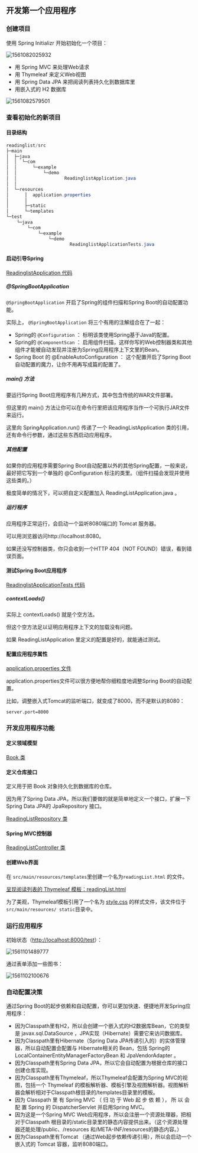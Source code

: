 ## 开发第一个应用程序

### 创建项目

使用 Spring Initializr 开始初始化一个项目：

![1561082025932](assets/1561082025932.png)

- 用 Spring MVC 来处理Web请求
- 用 Thymeleaf 来定义Web视图
- 用 Spring Data JPA 来把阅读列表持久化到数据库里
- 用嵌入式的 H2 数据库

![1561082579501](assets/1561082579501.png)

### 查看初始化的新项目

#### 目录结构

```powershell
readinglist/src
├─main
│  ├─java
│  │  └─com
│  │      └─example
│  │          └─demo
│  │                  ReadinglistApplication.java
│  │
│  └─resources
│      │  application.properties
│      │
│      ├─static
│      └─templates
└─test
    └─java
        └─com
            └─example
                └─demo
                        ReadinglistApplicationTests.java
```

#### 启动引导Spring

[ReadinglistApplication 代码](readinglist/src/main/java/com/example/demo/ReadinglistApplication.java)

##### @SpringBootApplication

`@SpringBootApplication` 开启了Spring的组件扫描和Spring Boot的自动配置功能。

实际上， `@SpringBootApplication` 将三个有用的注解组合在了一起：

- Spring的 `@Configuration` ：
	标明该类使用Spring基于Java的配置。
- Spring的 `@ComponentScan` ：
	启用组件扫描，这样你写的Web控制器类和其他组件才能被自动发现并注册为Spring应用程序上下文里的Bean。
- Spring Boot 的 @EnableAutoConfiguration ：
	这个配置开启了Spring Boot自动配置的魔力，让你不用再写成篇的配置了。

#####  main() 方法

要运行Spring Boot应用程序有几种方式，其中包含传统的WAR文件部署。

但这里的 main() 方法让你可以在命令行里把该应用程序当作一个可执行JAR文件来运行。

这里向 SpringApplication.run() 传递了一个 ReadingListApplication 类的引用，还有命令行参数，通过这些东西启动应用程序。

##### 其他配置

如果你的应用程序需要Spring Boot自动配置以外的其他Spring配置，一般来说，最好把它写到一个单独的 @Configuration 标注的类里。（组件扫描会发现并使用这些类的。）

极度简单的情况下，可以把自定义配置加入 ReadingListApplication.java 。

##### 运行程序

应用程序正常运行，会启动一个监听8080端口的 Tomcat 服务器。

可以用浏览器访问http://localhost:8080。

如果还没写控制器类，你只会收到一个HTTP 404（NOT FOUND）错误，看到错误页面。

#### 测试Spring Boot应用程序

[ReadinglistApplicationTests 代码](readinglist/src/test/java/com/example/demo/ReadinglistApplicationTests.java)

#####  contextLoads()

实际上 contextLoads() 就是个空方法。

但这个空方法足以证明应用程序上下文的加载没有问题。

如果 ReadingListApplication 里定义的配置是好的，就能通过测试。

#### 配置应用程序属性

[application.properties 文件](readinglist/src/main/resources/application.properties)

application.properties文件可以很方便地帮你细粒度地调整Spring Boot的自动配置。

比如，调整嵌入式Tomcat的监听端口，就变成了8000，而不是默认的8080：

```
server.port=8000
```

### 开发应用程序功能

#### 定义领域模型

[Book 类](readinglist/src/main/java/com/example/demo/Book.java)

#### 定义仓库接口

定义用于把 Book 对象持久化到数据库的仓库。

因为用了Spring Data JPA，所以我们要做的就是简单地定义一个接口，扩展一下Spring Data JPA的 JpaRepository 接口。

[ReadingListRepository 类](readinglist/src/main/java/com/example/demo/ReadingListRepository.java)

#### Spring MVC控制器

[ReadingListController 类](readinglist/src/main/java/com/example/demo/ReadingListController.java)

#### 创建Web界面

在 `src/main/resources/templates`里创建一个名为`readingList.html` 的文件。

[呈现阅读列表的 Thymeleaf 模板：readingList.html](readinglist/src/main/resources/templates/readingList.html)

为了美观，Thymeleaf模板引用了一个名为 [style.css](readinglist/src/main/resources/static/style.css) 的样式文件，该文件位于`src/main/resources/
static`目录中。

### 运行应用程序

初始状态（<http://localhost:8000/test>）：

![1561101489777](assets/1561101489777.png)

通过表单添加一些图书：

![1561102100676](assets/1561102100676.png)



### 自动配置决策

通过Spring Boot的起步依赖和自动配置，你可以更加快速、便捷地开发Spring应用程序：

- 因为Classpath里有H2，所以会创建一个嵌入式的H2数据库Bean，它的类型是 javax.sql.DataSource ，JPA实现（Hibernate）需要它来访问数据库。
- 因为Classpath里有Hibernate（Spring Data JPA传递引入的）的实体管理器，所以自动配置会配置与 Hibernate相关的 Bean，包括 Spring的 LocalContainerEntityManagerFactoryBean 和 JpaVendorAdapter 。
- 因为Classpath里有Spring Data JPA，所以它会自动配置为根据仓库的接口创建仓库实现。
- 因为Classpath里有Thymeleaf，所以Thymeleaf会配置为Spring MVC的视图，包括一个 Thymeleaf 的模板解析器、模板引擎及视图解析器。视图解析器会解析相对于Classpath根目录的/templates目录里的模板。
- 因为 Classpath 里 有 Spring MVC （ 归 功 于 Web 起 步 依 赖 ）， 所 以 会 配 置 Spring 的 DispatcherServlet 并启用Spring MVC。
- 因为这是一个Spring MVC Web应用程序，所以会注册一个资源处理器，把相对于Classpath 根目录的/static目录里的静态内容提供出来。（这个资源处理器还能处理/public、/resources 和/META-INF/resources的静态内容。）
- 因为Classpath里有Tomcat （通过Web起步依赖传递引用），所以会启动一个嵌入式的 Tomcat 容器，监听8080端口。